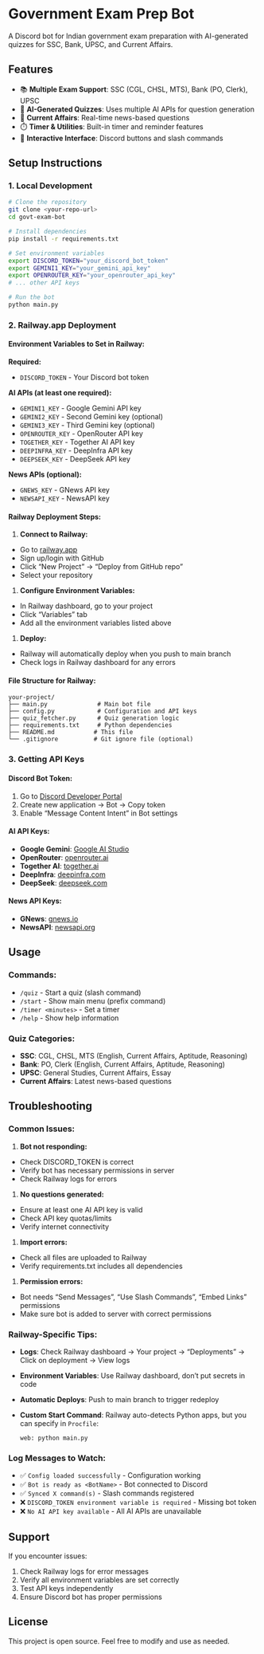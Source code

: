# Government Exam Prep Bot

A Discord bot for Indian government exam preparation with AI-generated quizzes for SSC, Bank, UPSC, and Current Affairs.

## Features

- 📚 **Multiple Exam Support**: SSC (CGL, CHSL, MTS), Bank (PO, Clerk), UPSC
- 🤖 **AI-Generated Quizzes**: Uses multiple AI APIs for question generation
- 📰 **Current Affairs**: Real-time news-based questions
- ⏱️ **Timer & Utilities**: Built-in timer and reminder features
- 🎯 **Interactive Interface**: Discord buttons and slash commands

## Setup Instructions

### 1. Local Development

```bash
# Clone the repository
git clone <your-repo-url>
cd govt-exam-bot

# Install dependencies
pip install -r requirements.txt

# Set environment variables
export DISCORD_TOKEN="your_discord_bot_token"
export GEMINI1_KEY="your_gemini_api_key"
export OPENROUTER_KEY="your_openrouter_api_key"
# ... other API keys

# Run the bot
python main.py
```

### 2. Railway.app Deployment

#### Environment Variables to Set in Railway:

**Required:**

- `DISCORD_TOKEN` - Your Discord bot token

**AI APIs (at least one required):**

- `GEMINI1_KEY` - Google Gemini API key
- `GEMINI2_KEY` - Second Gemini key (optional)
- `GEMINI3_KEY` - Third Gemini key (optional)
- `OPENROUTER_KEY` - OpenRouter API key
- `TOGETHER_KEY` - Together AI API key
- `DEEPINFRA_KEY` - DeepInfra API key
- `DEEPSEEK_KEY` - DeepSeek API key

**News APIs (optional):**

- `GNEWS_KEY` - GNews API key
- `NEWSAPI_KEY` - NewsAPI key

#### Railway Deployment Steps:

1. **Connect to Railway:**
- Go to [railway.app](https://railway.app)
- Sign up/login with GitHub
- Click “New Project” → “Deploy from GitHub repo”
- Select your repository
1. **Configure Environment Variables:**
- In Railway dashboard, go to your project
- Click “Variables” tab
- Add all the environment variables listed above
1. **Deploy:**
- Railway will automatically deploy when you push to main branch
- Check logs in Railway dashboard for any errors

#### File Structure for Railway:

```
your-project/
├── main.py              # Main bot file
├── config.py            # Configuration and API keys
├── quiz_fetcher.py      # Quiz generation logic
├── requirements.txt     # Python dependencies
├── README.md           # This file
└── .gitignore          # Git ignore file (optional)
```

### 3. Getting API Keys

#### Discord Bot Token:

1. Go to [Discord Developer Portal](https://discord.com/developers/applications)
1. Create new application → Bot → Copy token
1. Enable “Message Content Intent” in Bot settings

#### AI API Keys:

- **Google Gemini**: [Google AI Studio](https://makersuite.google.com/)
- **OpenRouter**: [openrouter.ai](https://openrouter.ai/)
- **Together AI**: [together.ai](https://www.together.ai/)
- **DeepInfra**: [deepinfra.com](https://deepinfra.com/)
- **DeepSeek**: [deepseek.com](https://www.deepseek.com/)

#### News API Keys:

- **GNews**: [gnews.io](https://gnews.io/)
- **NewsAPI**: [newsapi.org](https://newsapi.org/)

## Usage

### Commands:

- `/quiz` - Start a quiz (slash command)
- `/start` - Show main menu (prefix command)
- `/timer <minutes>` - Set a timer
- `/help` - Show help information

### Quiz Categories:

- **SSC**: CGL, CHSL, MTS (English, Current Affairs, Aptitude, Reasoning)
- **Bank**: PO, Clerk (English, Current Affairs, Aptitude, Reasoning)
- **UPSC**: General Studies, Current Affairs, Essay
- **Current Affairs**: Latest news-based questions

## Troubleshooting

### Common Issues:

1. **Bot not responding:**
- Check DISCORD_TOKEN is correct
- Verify bot has necessary permissions in server
- Check Railway logs for errors
1. **No questions generated:**
- Ensure at least one AI API key is valid
- Check API key quotas/limits
- Verify internet connectivity
1. **Import errors:**
- Check all files are uploaded to Railway
- Verify requirements.txt includes all dependencies
1. **Permission errors:**
- Bot needs “Send Messages”, “Use Slash Commands”, “Embed Links” permissions
- Make sure bot is added to server with correct permissions

### Railway-Specific Tips:

- **Logs**: Check Railway dashboard → Your project → “Deployments” → Click on deployment → View logs
- **Environment Variables**: Use Railway dashboard, don’t put secrets in code
- **Automatic Deploys**: Push to main branch to trigger redeploy
- **Custom Start Command**: Railway auto-detects Python apps, but you can specify in `Procfile`:
  
  ```
  web: python main.py
  ```

### Log Messages to Watch:

- ✅ `Config loaded successfully` - Configuration working
- ✅ `Bot is ready as <BotName>` - Bot connected to Discord
- ✅ `Synced X command(s)` - Slash commands registered
- ❌ `DISCORD_TOKEN environment variable is required` - Missing bot token
- ❌ `No AI API key available` - All AI APIs are unavailable

## Support

If you encounter issues:

1. Check Railway logs for error messages
1. Verify all environment variables are set correctly
1. Test API keys independently
1. Ensure Discord bot has proper permissions

## License

This project is open source. Feel free to modify and use as needed.
